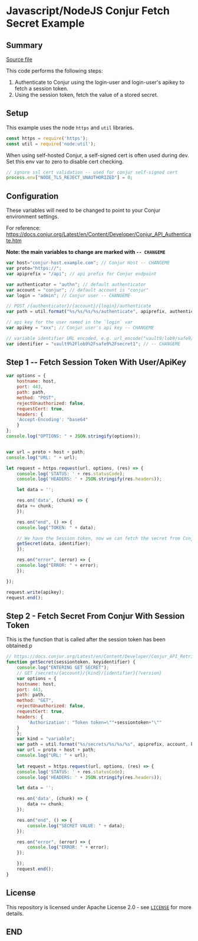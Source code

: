 # Javascript/NodeJS Conjur Fetch Secret Example

## Summary

[Source file](conjur-fetch-secret.js)

This code performs the following steps:

1. Authenticate to Conjur using the login-user and login-user's apikey to fetch a session token.
2. Using the session token, fetch the value of a stored secret.

## Setup

This example uses the node `https` and `util` libraries.

```javascript
const https = require('https');
const util = require('node:util'); 
```

When using self-hosted Conjur, a self-signed cert is often used during
dev.  Set this env var to zero to disable cert checking.

```javascript
// ignore ssl cert validation -- used for conjur self-signed cert
process.env["NODE_TLS_REJECT_UNAUTHORIZED"] = 0;
```

## Configuration

These variables will need to be changed to point to your Conjur environment settings.

For reference: <https://docs.conjur.org/Latest/en/Content/Developer/Conjur_API_Authenticate.htm>

**Note: the main variables to change are marked with `-- CHANGEME`**

```javascript
var host="conjur-host.example.com"; // Conjur Host -- CHANGEME
var proto="https://";
var apiprefix = "/api"; // api prefix for Conjur endpoint

var authenticator = "authn"; // default authenticator
var account = "conjur"; // default account is "conjur"
var login = "admin"; // Conjur user -- CHANGEME

// POST /{authenticator}/{account}/{login}/authenticate
var path = util.format("%s/%s/%s/%s/authenticate", apiprefix, authenticator, account, login);

// api key for the user named in the `login` var
var apikey = "xxx"; // Conjur user's api key -- CHANGEME

// variable identifier URL encoded, e.g. url_encode("vault9/lob9/safe9/secret1");
var identifier = "vault9%2Flob9%2Fsafe9%2Fsecret1"; // -- CHANGEME
```

## Step 1 -- Fetch Session Token With User/ApiKey

```javascript
var options = {
    hostname: host,
    port: 443,
    path: path,
    method: "POST",
    rejectUnauthorized: false,
    requestCert: true,
    headers: {
	'Accept-Encoding': "base64"
    }    
};
console.log("OPTIONS: " + JSON.stringify(options));


var url = proto + host + path;
console.log("URL: " + url);

let request = https.request(url, options, (res) => {
    console.log('STATUS: ' + res.statusCode);
    console.log('HEADERS: ' + JSON.stringify(res.headers));

    let data = '';

    res.on('data', (chunk) => {
	data += chunk;
    });

    res.on("end", () => {
	console.log("TOKEN: " + data);

	// We have the Session token, now we can fetch the secret from Conjur
	getSecret(data, identifier);
    });

    res.on("error", (error) => {
	console.log("ERROR: " + error);
    });

});

request.write(apikey);
request.end();
```

## Step 2 - Fetch Secret From Conjur With Session Token

This is the function that is called after the session token has been obtained.p

```javascript
// https://docs.conjur.org/Latest/en/Content/Developer/Conjur_API_Retrieve_Secret.htm?tocpath=Developer%7CREST%C2%A0APIs%7C_____8
function getSecret(sessiontoken, keyidentifier) {
    console.log("ENTERING GET SECRET");
    // GET /secrets/{account}/{kind}/{identifier}{?version}
    var options = {
	hostname: host,
	port: 443,
	path: path,
	method: "GET",
	rejectUnauthorized: false,
	requestCert: true,
	headers: {
	    'Authorization': "Token token=\""+sessiontoken+"\""
	}    
    };
    var kind = "variable";
    var path = util.format("%s/secrets/%s/%s/%s", apiprefix, account, kind, keyidentifier);
    var url = proto + host + path;
    console.log("URL: " + url);
    
    let request = https.request(url, options, (res) => {
	console.log('STATUS: ' + res.statusCode);
	console.log('HEADERS: ' + JSON.stringify(res.headers));

	let data = '';

	res.on('data', (chunk) => {
	    data += chunk;
	});

	res.on("end", () => {
	    console.log("SECRET VALUE: " + data);
	});

	res.on("error", (error) => {
	    console.log("ERROR: " + error);
	});

    });
    request.end();
}
```

## License

This repository is licensed under Apache License 2.0 - see [`LICENSE`](LICENSE) for more details.

## __END__
